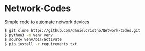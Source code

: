# Network-Codes
Simple code to automate network devices

```bash
$ git clone https://github.com/danielcristho/Network-Codes.git
$ python3 -m venv venv
$ source venv/bin/activate
$ pip install -r requirements.txt
```